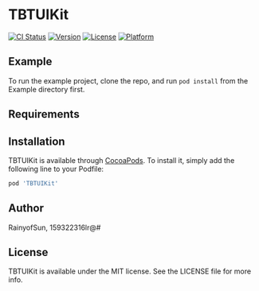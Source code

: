 # TBTUIKit

[![CI Status](https://img.shields.io/travis/RainyofSun/TBTUIKit.svg?style=flat)](https://travis-ci.org/RainyofSun/TBTUIKit)
[![Version](https://img.shields.io/cocoapods/v/TBTUIKit.svg?style=flat)](https://cocoapods.org/pods/TBTUIKit)
[![License](https://img.shields.io/cocoapods/l/TBTUIKit.svg?style=flat)](https://cocoapods.org/pods/TBTUIKit)
[![Platform](https://img.shields.io/cocoapods/p/TBTUIKit.svg?style=flat)](https://cocoapods.org/pods/TBTUIKit)

## Example

To run the example project, clone the repo, and run `pod install` from the Example directory first.

## Requirements

## Installation

TBTUIKit is available through [CocoaPods](https://cocoapods.org). To install
it, simply add the following line to your Podfile:

```ruby
pod 'TBTUIKit'
```

## Author

RainyofSun, 159322316lr@#

## License

TBTUIKit is available under the MIT license. See the LICENSE file for more info.
